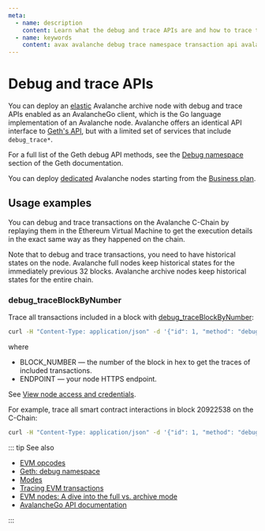 ```yaml
---
meta:
  - name: description
    content: Learn what the debug and trace APIs are and how to trace transactions on the Avalanche C-Chain.
  - name: keywords
    content: avax avalanche debug trace namespace transaction api avalanchego
---
```


# Debug and trace APIs

You can deploy an [elastic](/glossary/elastic-node) Avalanche archive node with debug and trace APIs enabled as an AvalancheGo client, which is the Go language implementation of an Avalanche node. Avalanche offers an identical API interface to [Geth's API](https://geth.ethereum.org/docs/rpc/server), but with a limited set of services that include `debug_trace*`. 

For a full list of the Geth debug API methods, see the [Debug namespace](https://geth.ethereum.org/docs/rpc/ns-debug) section of the Geth documentation.


You can deploy [dedicated](/glossary/dedicated-node) Avalanche nodes starting from the <a href="https://chainstack.com/pricing/" target="_blank">Business plan</a>.


## Usage examples

You can debug and trace transactions on the Avalanche C-Chain by replaying them in the Ethereum Virtual Machine to get the execution details in the exact same way as they happened on the chain.

Note that to debug and trace transactions, you need to have historical states on the node. Avalanche full nodes keep historical states for the immediately previous 32 blocks. Avalanche archive nodes keep historical states for the entire chain.

### debug_traceBlockByNumber

Trace all transactions included in a block with [debug_traceBlockByNumber](https://geth.ethereum.org/docs/rpc/ns-debug#debug_traceblockbynumber):

``` sh
curl -H "Content-Type: application/json" -d '{"id": 1, "method": "debug_traceBlockByNumber", "params": ["BLOCK_NUMBER", {"tracer": "callTracer"}]}' ENDPOINT
```

where

* BLOCK_NUMBER — the number of the block in hex to get the traces of included transactions.
* ENDPOINT — your node HTTPS endpoint.

See [View node access and credentials](/platform/view-node-access-and-credentials).

For example, trace all smart contract interactions in block 20922538 on the C-Chain:

``` sh
curl -H "Content-Type: application/json" -d '{"id": 1, "method": "debug_traceBlockByNumber", "params": ["0x13F40AA", {"tracer": "callTracer"}]}' https://nd-123-456-789.p2pify.com/3c6e0b8a9c15224a8228b9a98ca1531dext/bc/C/rpc
```

::: tip See also

* [EVM opcodes](https://ethereum.org/en/developers/docs/evm/opcodes)
* [Geth: debug namespace](https://geth.ethereum.org/docs/rpc/ns-debug)
* [Modes](/operations/avalanche/modes)
* <a href="https://support.chainstack.com/hc/en-us/articles/900003400806-Tracing-EVM-transactions" target="_blank">Tracing EVM transactions</a>
* <a href="https://chainstack.com/evm-nodes-a-dive-into-the-full-vs-archive-mode/" target="_blank">EVM nodes: A dive into the full vs. archive mode </a>
* <a href="https://docs.avax.network/apis/avalanchego/apis" target="_blank">AvalancheGo API documentation</a>



:::
